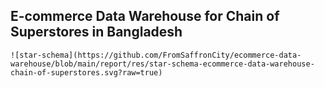 ## E-commerce Data Warehouse for Chain of Superstores in Bangladesh  



```
![star-schema](https://github.com/FromSaffronCity/ecommerce-data-warehouse/blob/main/report/res/star-schema-ecommerce-data-warehouse-chain-of-superstores.svg?raw=true)
```

